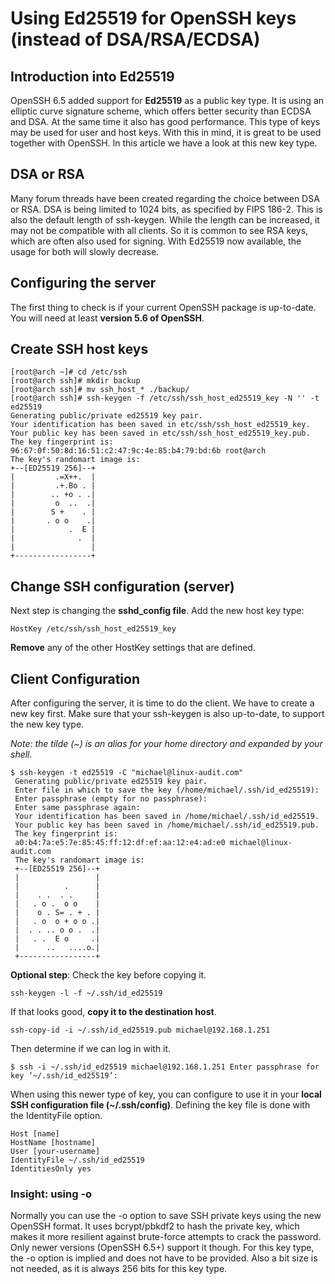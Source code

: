 # Using Ed25519 for OpenSSH keys (instead of DSA/RSA/ECDSA)


## Introduction into Ed25519

OpenSSH 6.5 added support for **Ed25519** as a public key type. It is using an elliptic curve signature scheme, which offers better security than ECDSA and DSA. At the same time it also has good performance. This type of keys may be used for user and host keys. With this in mind, it is great to be used together with OpenSSH. In this article we have a look at this new key type.

## DSA or RSA

Many forum threads have been created regarding the choice between DSA or RSA. DSA is being limited to 1024 bits, as specified by FIPS 186-2. This is also the default length of ssh-keygen. While the length can be increased, it may not be compatible with all clients. So it is common to see RSA keys, which are often also used for signing. With Ed25519 now available, the usage for both will slowly decrease.

## Configuring the server

The first thing to check is if your current OpenSSH package is up-to-date. You will need at least **version 5.6 of OpenSSH**.

## Create SSH host keys

```
[root@arch ~]# cd /etc/ssh
[root@arch ssh]# mkdir backup
[root@arch ssh]# mv ssh_host_* ./backup/
[root@arch ssh]# ssh-keygen -f /etc/ssh/ssh_host_ed25519_key -N '' -t ed25519
Generating public/private ed25519 key pair.
Your identification has been saved in etc/ssh/ssh_host_ed25519_key.
Your public key has been saved in etc/ssh/ssh_host_ed25519_key.pub.
The key fingerprint is:
96:67:0f:50:8d:16:51:c2:47:9c:4e:85:b4:79:bd:6b root@arch
The key's randomart image is:
+--[ED25519 256]--+
|         .=X++.  |
|         .+.Bo . |
|        .. +o . .|
|         o  ..  .|
|        S +    . |
|       . o o    .|
|            .  E |
|              .  |
|                 |
+-----------------+
```

## Change SSH configuration (server)

Next step is changing the **sshd_config file**. Add the new host key type:

`HostKey /etc/ssh/ssh_host_ed25519_key`

**Remove** any of the other HostKey settings that are defined.

## Client Configuration

After configuring the server, it is time to do the client. We have to create a new key first. Make sure that your ssh-keygen is also up-to-date, to support the new key type. 

*Note: the tilde (~) is an alias for your home directory and expanded by your shell.*

```
$ ssh-keygen -t ed25519 -C "michael@linux-audit.com"
 Generating public/private ed25519 key pair.
 Enter file in which to save the key (/home/michael/.ssh/id_ed25519):
 Enter passphrase (empty for no passphrase):
 Enter same passphrase again:
 Your identification has been saved in /home/michael/.ssh/id_ed25519.
 Your public key has been saved in /home/michael/.ssh/id_ed25519.pub.
 The key fingerprint is:
 a0:b4:7a:e5:7e:85:45:ff:12:df:ef:aa:12:e4:ad:e0 michael@linux-audit.com
 The key's randomart image is:
 +--[ED25519 256]--+
 |                 |
 |          .      |
 |    . .  . .     |
 |   . o .  o o    |
 |    o . S= . + . |
 |   . o  o + o o .|
 |  . . .. o o .  .|
 |   . .  E o     .|
 |      ..   ....o.|
 +-----------------+
 ```
 
 **Optional step**: Check the key before copying it.
 
 `ssh-keygen -l -f ~/.ssh/id_ed25519`
 
 If that looks good, **copy it to the destination host**.
 
 `ssh-copy-id -i ~/.ssh/id_ed25519.pub michael@192.168.1.251`
 
 Then determine if we can log in with it.
 
 `$ ssh -i ~/.ssh/id_ed25519 michael@192.168.1.251 Enter passphrase for key ‘~/.ssh/id_ed25519’:`
 
 When using this newer type of key, you can configure to use it in your **local SSH configuration file (~/.ssh/config)**. Defining the key file is done with the IdentityFile option.
 
```
Host [name]
HostName [hostname]
User [your-username]
IdentityFile ~/.ssh/id_ed25519
IdentitiesOnly yes
```

### Insight: using -o

Normally you can use the -o option to save SSH private keys using the new OpenSSH format. It uses bcrypt/pbkdf2 to hash the private key, which makes it more resilient against brute-force attempts to crack the password. Only newer versions (OpenSSH 6.5+) support it though. For this key type, the -o option is implied and does not have to be provided. Also a bit size is not needed, as it is always 256 bits for this key type.
